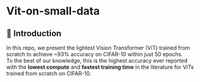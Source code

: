 # Vit-on-small-data
## 🚀 Introduction
In this repo, we present the lightest Vision Transformer (ViT) trained from scratch to achieve ~93% accuracy on CIFAR-10 within just 50 epochs.  
To the best of our knowledge, this is the highest accuracy ever reported with the **lowest compute** and **fastest training time** in the literature for ViTs trained from scratch on CIFAR-10.
